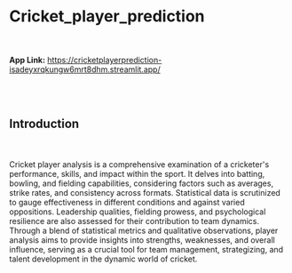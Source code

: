 # Cricket_player_prediction
<br><br>
<b>App Link:</b> https://cricketplayerprediction-isadeyxrqkungw6mrt8dhm.streamlit.app/

<br><br>

<h2><b>Introduction</b></h2><br><br>
Cricket player analysis is a comprehensive examination of a cricketer's performance, skills, and impact within the sport. It delves into batting, bowling, and fielding capabilities, considering factors such as averages, strike rates, and consistency across formats. Statistical data is scrutinized to gauge effectiveness in different conditions and against varied oppositions. Leadership qualities, fielding prowess, and psychological resilience are also assessed for their contribution to team dynamics. Through a blend of statistical metrics and qualitative observations, player analysis aims to provide insights into strengths, weaknesses, and overall influence, serving as a crucial tool for team management, strategizing, and talent development in the dynamic world of cricket.
